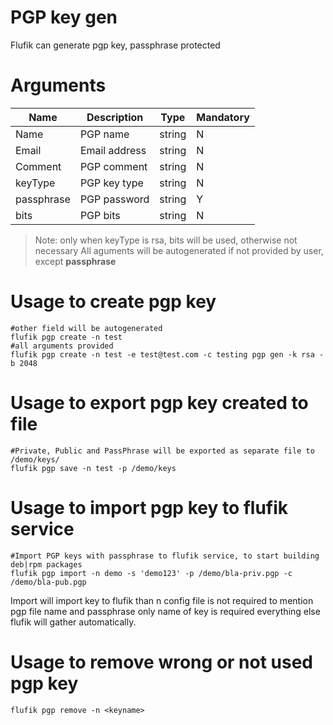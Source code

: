 # PGP key gen

Flufik can generate pgp key, passphrase protected

# Arguments
| Name  | Description  | Type  | Mandatory |
|-------|--------------|-------|---------------|
| Name  | PGP name |  string |N   |   |
| Email  | Email address   | string  | N  |   |
| Comment  | PGP comment  | string  | N  |   |
| keyType  | PGP key type  | string  | N  |   |
| passphrase  | PGP password   | string  | Y  |   |
| bits  | PGP bits  | string  | N  |   |

> Note: only when keyType is rsa, bits will be used, otherwise not necessary
> All aguments will be autogenerated if not provided by user, except <b>passphrase</b>

# Usage to create pgp key
```shell
#other field will be autogenerated
flufik pgp create -n test
#all arguments provided
flufik pgp create -n test -e test@test.com -c testing pgp gen -k rsa -b 2048
```

# Usage to export pgp key created to file
```shell
#Private, Public and PassPhrase will be exported as separate file to /demo/keys/
flufik pgp save -n test -p /demo/keys
```

# Usage to import pgp key to flufik service
```shell
#Import PGP keys with passphrase to flufik service, to start building deb|rpm packages
flufik pgp import -n demo -s 'demo123' -p /demo/bla-priv.pgp -c /demo/bla-pub.pgp
```
Import will import key to flufik than n config file is not required to mention pgp file name and passphrase
only name of key is required everything else flufik will gather automatically.

# Usage to remove wrong or not used pgp key
```shell
flufik pgp remove -n <keyname>
```